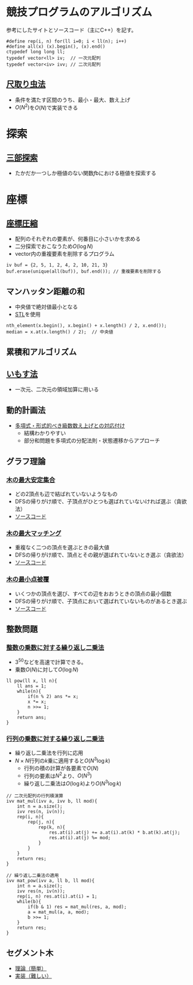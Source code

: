# 競技プログラムのアルゴリズム
参考にしたサイトとソースコード（主にC++）を記す。
```c++:
#define rep(i, n) for(ll i=0; i < ll(n); i++)
#define all(x) (x).begin(), (x).end()
ctypedef long long ll;
typedef vector<ll> iv;  // 一次元配列
typedef vector<iv> ivv; // 二次元配列
```

## [尺取り虫法](https://qiita.com/drken/items/ecd1a472d3a0e7db8dce)
- 条件を満たす区間のうち、最小・最大、数え上げ
- $O(N^2)$を$O(N)$で実装できる

# 探索
## [三部探索](https://qiita.com/ganyariya/items/1553ff2bf8d6d7789127)
- たかだか一つしか極値のない関数$f$bにおける極値を探索する

# 座標
## [座標圧縮](https://drken1215.hatenablog.com/entry/2021/08/09/235400)
- 配列のそれぞれの要素が、何番目に小さいかを求める
- 二分探索でおこなうため$O(\log{N})$
- vector内の重複要素を削除するプログラム
```c++:
iv buf = {2, 5, 1, 2, 4, 2, 10, 21, 3}
buf.erase(unique(all(buf)), buf.end()); // 重複要素を削除する
```

## マンハッタン距離の和
- 中央値で絶対値最小となる
- [STL](https://cpprefjp.github.io/reference/algorithm/nth_element.html)を使用
```c++:
nth_element(x.begin(), x.begin() + x.length() / 2, x.end());
median = x.at(x.length() / 2);  // 中央値
```

## 累積和アルゴリズム
## [いもす法](https://imoz.jp/algorithms/imos_method.html)
- 一次元、二次元の領域加算に用いる

## 動的計画法
- [多項式・形式的べき級数数え上げとの対応付け](https://maspypy.com/%E5%A4%9A%E9%A0%85%E5%BC%8F%E3%83%BB%E5%BD%A2%E5%BC%8F%E7%9A%84%E3%81%B9%E3%81%8D%E7%B4%9A%E6%95%B0%E6%95%B0%E3%81%88%E4%B8%8A%E3%81%92%E3%81%A8%E3%81%AE%E5%AF%BE%E5%BF%9C%E4%BB%98%E3%81%91)
    - 結構わかりやすい
    - 部分和問題を多項式の分配法則・状態遷移からアプローチ

## グラフ理論
### [木の最大安定集合](https://algo-method.com/tasks/978)
- どの2頂点も辺で結ばれていないようなもの
- DFSの帰りがけ順で、子頂点がひとつも選ばれていないければ選ぶ（貪欲法）
- [ソースコード](https://algo-method.com/submissions/888438)

### [木の最大マッチング](https://algo-method.com/tasks/979)
- 重複なく二つの頂点を選ぶときの最大値
- DFSの帰りがけ順で、頂点とその親が選ばれていないとき選ぶ（貪欲法）
- [ソースコード](https://algo-method.com/submissions/888449)

### [木の最小点被覆](https://algo-method.com/tasks/980)
- いくつかの頂点を選び、すべての辺をおおうときの頂点の最小個数
- DFSの帰りがけ順で、子頂点において選ばれていないものがあるとき選ぶ
- [ソースコード](https://algo-method.com/submissions/888453)

## 整数問題

### [整数の乗数に対する繰り返し二乗法](https://qiita.com/ophhdn/items/e6451ec5983939ecbc5b)
- $3^{50}$などを高速で計算できる。
- 乗数$O(N)$に対して$O(\log{N})$
```c++:
ll pow(ll x, ll n){
    ll ans = 1;
    while(n){
        if(n % 2) ans *= x;
        x *= x;
        n >>= 1;
    }
    return ans;
}
```

### [行列の乗数に対する繰り返し二乗法](https://hcpc-hokudai.github.io/archive/algorithm_binary_001.pdf)
- 繰り返し二乗法を行列に応用
- $N \times N$行列の$k$乗に適用すると$O(N^{3} \log{k})$
    - 行列の積の計算が各要素で$O(N)$
    - 行列の要素は$N^{2}$より、$O(N^3)$
    - 繰り返し二乗法は$O(\log{k})$より$O(N^3 \log{k})$
```c++:
// 二次元配列の行列積演算
ivv mat_mul(ivv a, ivv b, ll mod){
    int n = a.size();
    ivv res(n, iv(n));
    rep(i, n){
        rep(j, n){
            rep(k, n){
                res.at(i).at(j) += a.at(i).at(k) * b.at(k).at(j);
                res.at(i).at(j) %= mod;
            }
        }
    }
    return res;
}

// 繰り返し二乗法の適用
ivv mat_pow(ivv a, ll b, ll mod){
    int n = a.size();
    ivv res(n, iv(n));
    rep(i, n) res.at(i).at(i) = 1;
    while(b){
        if(b & 1) res = mat_mul(res, a, mod);
        a = mat_mul(a, a, mod);
        b >>= 1;
    }
    return res;
}
```

## セグメント木
- [理論（簡単）](https://zenn.dev/magurofly/articles/3aa1084dfecce2)
- [実装（難しい）](https://algo-logic.info/segment-tree/)
